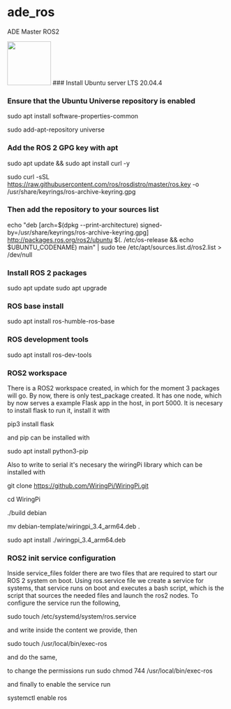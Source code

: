 # ade\_ros
ADE Master ROS2

<img src="/pics/ROS.png" width="100">
### Install Ubuntu server LTS 20.04.4

### Ensure that the Ubuntu Universe repository is enabled
sudo apt install software-properties-common

sudo add-apt-repository universe

### Add the ROS 2 GPG key with apt
sudo apt update && sudo apt install curl -y

sudo curl -sSL https://raw.githubusercontent.com/ros/rosdistro/master/ros.key -o /usr/share/keyrings/ros-archive-keyring.gpg

### Then add the repository to your sources list

echo "deb [arch=$(dpkg --print-architecture) signed-by=/usr/share/keyrings/ros-archive-keyring.gpg] http://packages.ros.org/ros2/ubuntu $(. /etc/os-release && echo $UBUNTU_CODENAME) main" | sudo tee /etc/apt/sources.list.d/ros2.list > /dev/null

### Install ROS 2 packages
sudo apt update
sudo apt upgrade

### ROS base install
sudo apt install ros-humble-ros-base

### ROS development tools
sudo apt install ros-dev-tools

### ROS2 workspace

There is a ROS2 workspace created, in which for the moment 3 packages will go. By now, there is only test\_package created. It has one node, which by now serves a example Flask app in the host, in port 5000. It is necesary to install flask to run it, install it with

pip3 install flask

and pip can be installed with

sudo apt install python3-pip

Also to write to serial it's necesary the wiringPi library which can be installed with

git clone https://github.com/WiringPi/WiringPi.git

cd WiringPi

./build debian

mv debian-template/wiringpi_3.4_arm64.deb .

sudo apt install ./wiringpi_3.4_arm64.deb

### ROS2 init service configuration

Inside service_files folder there are two files that are required to start our ROS 2 system on boot. Using ros.service file we create a service for systems, that service runs on boot and executes a bash script, which is the script that sources the needed files and launch the ros2 nodes. To configure the service run the following,

sudo touch /etc/systemd/system/ros.service 

and write inside the content we provide, then

sudo touch /usr/local/bin/exec-ros

and do the same,

to change the permissions run sudo chmod 744 /usr/local/bin/exec-ros

and finally to enable the service run

systemctl enable ros
